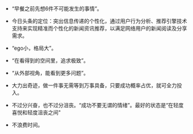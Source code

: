 * “早餐之前先想6件不可能发生的事情”。

* 今日头条的定位：突出信息传递的个性化，通过用户行为分析、推荐引擎技术支持来实现精准而个性化的新闻资讯推荐，以满足网络用户的新闻阅读及分享需求。

* “ego小，格局大”。

* “在看得到的空间里，追求极致”。

* “从外部视角，能看到更多问题”。

* 大力出奇迹，做一件事无需等到万事具备，只要成功概率占优，就可全力投入。

* 不过分兴奋，也不过分沮丧。“成功不要无谓的情绪”。最好的状态是“在轻度喜悦和轻度沮丧之间"
  
* 不浪费时间。